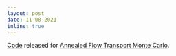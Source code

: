 ```yaml
---
layout: post
date: 11-08-2021
inline: true
---
```



[Code](https://github.com/deepmind/annealed_flow_transport) released for [Annealed Flow Transport Monte Carlo](https://arxiv.org/abs/2102.07501).
